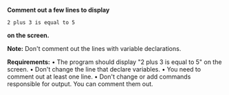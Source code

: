 

**Comment out a few lines to display**

```2 plus 3 is equal to 5```

**on the screen.**

**Note:** Don't comment out the lines with variable declarations.

**Requirements:**
•	The program should display "2 plus 3 is equal to 5" on the screen.
•	Don't change the line that declare variables.
•	You need to comment out at least one line.
•	Don't change or add commands responsible for output. You can comment them out.